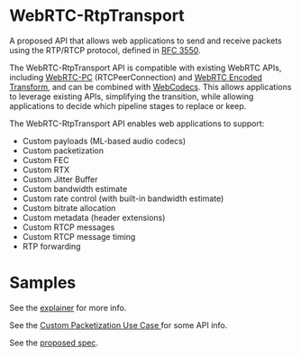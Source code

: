 # WebRTC-RtpTransport

A proposed API that allows web applications to send and receive packets using the RTP/RTCP protocol, defined in [RFC 3550](https://datatracker.ietf.org/doc/html/rfc3550). 

The WebRTC-RtpTransport API is compatible with existing WebRTC APIs, including [WebRTC-PC](https://w3c.github.io/webrtc-pc/) (RTCPeerConnection)
and [WebRTC Encoded Transform](https://www.w3.org/TR/webrtc-encoded-transform/), and can be combined with
[WebCodecs](https://w3c.github.io/webcodecs/). This allows applications to leverage existing APIs, simplifying the transition, while
allowing applications to decide which pipeline stages to replace or keep.  

The WebRTC-RtpTransport API enables web applications to support: 
- Custom payloads (ML-based audio codecs)
- Custom packetization
- Custom FEC 
- Custom RTX
- Custom Jitter Buffer 
- Custom bandwidth estimate
- Custom rate control (with built-in bandwidth estimate)
- Custom bitrate allocation
- Custom metadata (header extensions)
- Custom RTCP messages
- Custom RTCP message timing
- RTP forwarding
  
# Samples

See the [explainer](https://github.com/w3c/webrtc-rtptransport/blob/main/explainer.md) for more info.

See the [Custom Packetization Use Case ](https://github.com/w3c/webrtc-rtptransport/blob/main/explainer-use-case-1.md) for some API info.

See the [proposed spec]().
